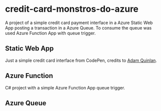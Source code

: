 # credit-card-monstros-do-azure

A project of a simple credit card payment interface in a Azure Static Web App posting a transaction in a Azure Queue. To consume the queue was used Azure Function App with queue trigger.

## Static Web App
Just a simple credit card interface from CodePen, credits to [Adam Quinlan](https://codepen.io/quinlo/).

## Azure Function
C# project with a simple Azure Function App queue trigger.

## Azure Queue
